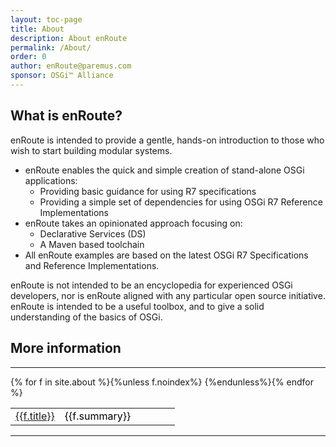 ```yaml
---
layout: toc-page
title: About 
description: About enRoute 
permalink: /About/
order: 0 
author: enRoute@paremus.com
sponsor: OSGi™ Alliance 
---
```


## What is enRoute?
enRoute is intended to provide a gentle, hands-on introduction to those who wish to start building modular systems. 

* enRoute enables the quick and simple creation of stand-alone OSGi applications:
    * Providing basic guidance for using R7 specifications
    * Providing a simple set of dependencies for using OSGi R7 Reference Implementations
* enRoute takes an opinionated approach focusing on: 
    * Declarative Services (DS)
    * A Maven based toolchain
* All enRoute examples are based on the latest OSGi R7 Specifications and Reference Implementations.

enRoute is not intended to be an encyclopedia for experienced OSGi developers, nor is enRoute aligned with any particular open source initiative. enRoute is intended to be a useful toolbox, and to give a solid understanding of the basics of OSGi.

## More information

<hr>
<style>
table, td, th {    
    text-align: left;
}

table {
    width: 100%;
}

th {
    padding: 15px;
    color: Black;
}
td {
    padding 10px;
    color: Black;
}
</style>
<table>
        <colgroup>
                <col style="width:30%">
                <col style="width:70%">
        </colgroup>
{% for f in site.about %}{%unless f.noindex%}<tr>
        <td><a href="{{f.url}}">{{f.title}}</a></td><td> {{f.summary}}</td>
</tr>
{%endunless%}{% endfor %}

</table>


---
